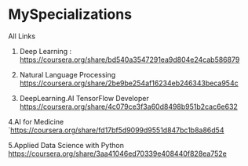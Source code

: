 # MySpecializations
All Links
1. Deep Learning :
    https://coursera.org/share/bd540a3547291ea9d804e24cab586879

2. Natural Language Processing  
    https://coursera.org/share/2be9be254af16234eb246343beca954c

3. DeepLearning.AI TensorFlow Developer
    https://coursera.org/share/4c079ce3f3a60d8498b951b2cac6e632

4.AI for Medicine
    `https://coursera.org/share/fd17bf5d9099d9551d847bc1b8a86d54

5.Applied Data Science with Python
    https://coursera.org/share/3aa41046ed70339e408440f828ea752e
